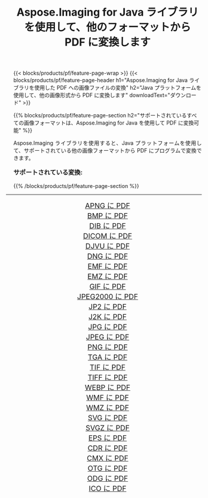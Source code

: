﻿---
title: Aspose.Imaging for Java ライブラリを使用して、他のフォーマットから PDF に変換します 
weight: 3920
url: /ja/java/conversion/to/pdf/ 
lang: ja
langdirlevel: 2
locales: zh-hans,ja,it,ru,de,es,fr,nl,id,lt,pl,pt,vi,tr,ko,zh-hant,ar,hi,th,sv,cs,uk,he
description: Aspose.Imaging を使用すると、Java を使用して他のフォーマットから PDF に変換できます。
---

{{< blocks/products/pf/feature-page-wrap >}}
{{< blocks/products/pf/feature-page-header h1="Aspose.Imaging for Java ライブラリを使用した PDF への画像ファイルの変換" h2="Java プラットフォームを使用して、他の画像形式から PDF に変換します" downloadText="ダウンロード" >}}


{{% blocks/products/pf/feature-page-section  h2="サポートされているすべての画像フォーマットは、Aspose.Imaging for Java を使用して PDF に変換可能" %}}
<p align=justify>Aspose.Imaging ライブラリを使用すると、Java プラットフォームを使用して、サポートされている他の画像フォーマットから PDF にプログラムで変換できます。</p>
<h3 style="margin-top:16px;">
サポートされている変換:
</h3>
{{% /blocks/products/pf/feature-page-section %}}
<div class="container-fluid productfamilypage bg-gray">
    <div class="convertypes bg-gray agp-content section">
        <div class="container">
		<hr style="margin-left:-20px;"/>
		<div class="row other-converters" style="gap: 10px;font-size: 19px;text-align:center;">
		    <div class='col-md-3 other-converter remove-lp remove-rp'><a href="/imaging/ja/java/conversion/apng-to-pdf/" style="padding:15px;">APNG に PDF</a></div>
<div class='col-md-3 other-converter remove-lp remove-rp'><a href="/imaging/ja/java/conversion/bmp-to-pdf/" style="padding:15px;">BMP に PDF</a></div>
<div class='col-md-3 other-converter remove-lp remove-rp'><a href="/imaging/ja/java/conversion/dib-to-pdf/" style="padding:15px;">DIB に PDF</a></div>
<div class='col-md-3 other-converter remove-lp remove-rp'><a href="/imaging/ja/java/conversion/dicom-to-pdf/" style="padding:15px;">DICOM に PDF</a></div>
<div class='col-md-3 other-converter remove-lp remove-rp'><a href="/imaging/ja/java/conversion/djvu-to-pdf/" style="padding:15px;">DJVU に PDF</a></div>
<div class='col-md-3 other-converter remove-lp remove-rp'><a href="/imaging/ja/java/conversion/dng-to-pdf/" style="padding:15px;">DNG に PDF</a></div>
<div class='col-md-3 other-converter remove-lp remove-rp'><a href="/imaging/ja/java/conversion/emf-to-pdf/" style="padding:15px;">EMF に PDF</a></div>
<div class='col-md-3 other-converter remove-lp remove-rp'><a href="/imaging/ja/java/conversion/emz-to-pdf/" style="padding:15px;">EMZ に PDF</a></div>
<div class='col-md-3 other-converter remove-lp remove-rp'><a href="/imaging/ja/java/conversion/gif-to-pdf/" style="padding:15px;">GIF に PDF</a></div>
<div class='col-md-3 other-converter remove-lp remove-rp'><a href="/imaging/ja/java/conversion/jpeg2000-to-pdf/" style="padding:15px;">JPEG2000 に PDF</a></div>
<div class='col-md-3 other-converter remove-lp remove-rp'><a href="/imaging/ja/java/conversion/jp2-to-pdf/" style="padding:15px;">JP2 に PDF</a></div>
<div class='col-md-3 other-converter remove-lp remove-rp'><a href="/imaging/ja/java/conversion/j2k-to-pdf/" style="padding:15px;">J2K に PDF</a></div>
<div class='col-md-3 other-converter remove-lp remove-rp'><a href="/imaging/ja/java/conversion/jpg-to-pdf/" style="padding:15px;">JPG に PDF</a></div>
<div class='col-md-3 other-converter remove-lp remove-rp'><a href="/imaging/ja/java/conversion/jpeg-to-pdf/" style="padding:15px;">JPEG に PDF</a></div>
<div class='col-md-3 other-converter remove-lp remove-rp'><a href="/imaging/ja/java/conversion/png-to-pdf/" style="padding:15px;">PNG に PDF</a></div>
<div class='col-md-3 other-converter remove-lp remove-rp'><a href="/imaging/ja/java/conversion/tga-to-pdf/" style="padding:15px;">TGA に PDF</a></div>
<div class='col-md-3 other-converter remove-lp remove-rp'><a href="/imaging/ja/java/conversion/tif-to-pdf/" style="padding:15px;">TIF に PDF</a></div>
<div class='col-md-3 other-converter remove-lp remove-rp'><a href="/imaging/ja/java/conversion/tiff-to-pdf/" style="padding:15px;">TIFF に PDF</a></div>
<div class='col-md-3 other-converter remove-lp remove-rp'><a href="/imaging/ja/java/conversion/webp-to-pdf/" style="padding:15px;">WEBP に PDF</a></div>
<div class='col-md-3 other-converter remove-lp remove-rp'><a href="/imaging/ja/java/conversion/wmf-to-pdf/" style="padding:15px;">WMF に PDF</a></div>
<div class='col-md-3 other-converter remove-lp remove-rp'><a href="/imaging/ja/java/conversion/wmz-to-pdf/" style="padding:15px;">WMZ に PDF</a></div>
<div class='col-md-3 other-converter remove-lp remove-rp'><a href="/imaging/ja/java/conversion/svg-to-pdf/" style="padding:15px;">SVG に PDF</a></div>
<div class='col-md-3 other-converter remove-lp remove-rp'><a href="/imaging/ja/java/conversion/svgz-to-pdf/" style="padding:15px;">SVGZ に PDF</a></div>
<div class='col-md-3 other-converter remove-lp remove-rp'><a href="/imaging/ja/java/conversion/eps-to-pdf/" style="padding:15px;">EPS に PDF</a></div>
<div class='col-md-3 other-converter remove-lp remove-rp'><a href="/imaging/ja/java/conversion/cdr-to-pdf/" style="padding:15px;">CDR に PDF</a></div>
<div class='col-md-3 other-converter remove-lp remove-rp'><a href="/imaging/ja/java/conversion/cmx-to-pdf/" style="padding:15px;">CMX に PDF</a></div>
<div class='col-md-3 other-converter remove-lp remove-rp'><a href="/imaging/ja/java/conversion/otg-to-pdf/" style="padding:15px;">OTG に PDF</a></div>
<div class='col-md-3 other-converter remove-lp remove-rp'><a href="/imaging/ja/java/conversion/odg-to-pdf/" style="padding:15px;">ODG に PDF</a></div>
<div class='col-md-3 other-converter remove-lp remove-rp'><a href="/imaging/ja/java/conversion/ico-to-pdf/" style="padding:15px;">ICO に PDF</a></div>
                </div>
        </div>
    </div>
</div>
<br/>

